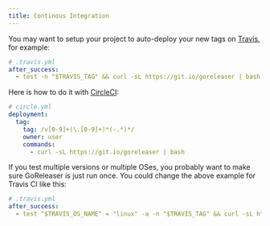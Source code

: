 ```yaml
---
title: Continous Integration
---
```


You may want to setup your project to auto-deploy your new tags on
[Travis](https://travis-ci.org), for example:

```yaml
# .travis.yml
after_success:
  - test -n "$TRAVIS_TAG" && curl -sL https://git.io/goreleaser | bash
```

Here is how to do it with [CircleCI](https://circleci.com):

```yml
# circle.yml
deployment:
  tag:
    tag: /v[0-9]+(\.[0-9]+)*(-.*)*/
    owner: user
    commands:
      - curl -sL https://git.io/goreleaser | bash
```

If you test multiple versions or multiple OSes, you probably want to
make sure GoReleaser is just run once.
You could change the above example for Travis CI like this:

```yaml
# .travis.yml
after_success:
  - test "$TRAVIS_OS_NAME" = "linux" -a -n "$TRAVIS_TAG" && curl -sL https://git.io/goreleaser | bash
```
